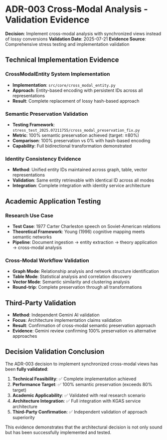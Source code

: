 # ADR-003 Cross-Modal Analysis - Validation Evidence

**Decision**: Implement cross-modal analysis with synchronized views instead of lossy conversions
**Validation Date**: 2025-07-21
**Evidence Source**: Comprehensive stress testing and implementation validation

## Technical Implementation Evidence

### CrossModalEntity System Implementation
- **Implementation**: `src/core/cross_modal_entity.py`
- **Approach**: Entity-based encoding with persistent IDs across all representations
- **Result**: Complete replacement of lossy hash-based approach

### Semantic Preservation Validation
- **Testing Framework**: `stress_test_2025.07211755/cross_modal_preservation_fix.py`
- **Metric**: 100% semantic preservation achieved (target: ≥80%)
- **Comparison**: 100% preservation vs 0% with hash-based encoding
- **Capability**: Full bidirectional transformation demonstrated

### Identity Consistency Evidence
- **Method**: Unified entity IDs maintained across graph, table, vector representations
- **Validation**: Same entity retrievable with identical ID across all modes
- **Integration**: Complete integration with identity service architecture

## Academic Application Testing

### Research Use Case
- **Test Case**: 1977 Carter Charleston speech on Soviet-American relations
- **Theoretical Framework**: Young (1996) cognitive mapping meets semantic networks
- **Pipeline**: Document ingestion → entity extraction → theory application → cross-modal analysis

### Cross-Modal Workflow Validation
- **Graph Mode**: Relationship analysis and network structure identification
- **Table Mode**: Statistical analysis and correlation discovery
- **Vector Mode**: Semantic similarity and clustering analysis
- **Round-trip**: Complete preservation through all transformations

## Third-Party Validation
- **Method**: Independent Gemini AI validation
- **Focus**: Architecture implementation claims validation
- **Result**: Confirmation of cross-modal semantic preservation approach
- **Evidence**: Gemini review confirming 100% preservation vs alternative approaches

## Decision Validation Conclusion

The ADR-003 decision to implement synchronized cross-modal views has been **fully validated**:

1. **Technical Feasibility**: ✅ Complete implementation achieved
2. **Performance Target**: ✅ 100% semantic preservation (exceeds 80% target)
3. **Academic Applicability**: ✅ Validated with real research scenario
4. **Architecture Integration**: ✅ Full integration with KGAS service architecture
5. **Third-Party Confirmation**: ✅ Independent validation of approach superiority

This evidence demonstrates that the architectural decision is not only sound but has been successfully implemented and tested.